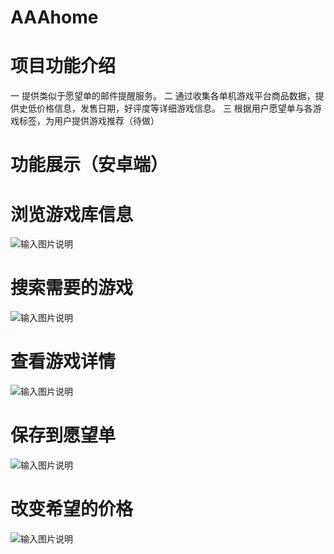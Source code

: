 # AAAhome
# 项目功能介绍
一   提供类似于愿望单的邮件提醒服务。
二   通过收集各单机游戏平台商品数据，提供史低价格信息，发售日期，好评度等详细游戏信息。
三   根据用户愿望单与各游戏标签，为用户提供游戏推荐（待做）
# 功能展示（安卓端）
# 浏览游戏库信息
![输入图片说明](gif/visgame.gif)
# 搜索需要的游戏
![输入图片说明](gif/search.gif)
# 查看游戏详情
![输入图片说明](gif/detail.gif)
# 保存到愿望单
![输入图片说明](gif/savetowish.gif)
# 改变希望的价格
![输入图片说明](gif/changeprice.gif)
